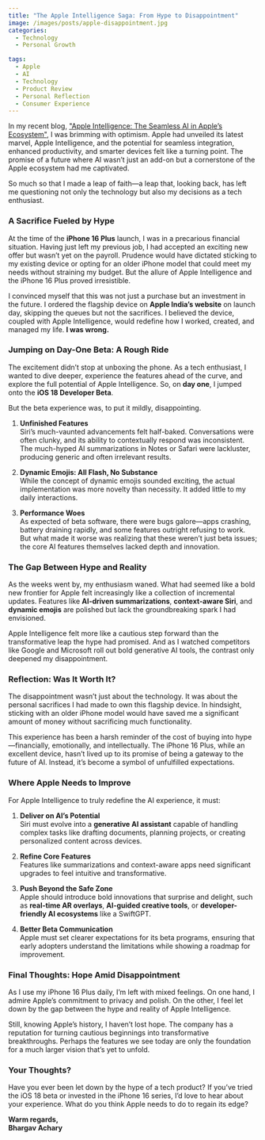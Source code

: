 ```yaml
---
title: "The Apple Intelligence Saga: From Hype to Disappointment"
image: /images/posts/apple-disappointment.jpg
categories:
  - Technology
  - Personal Growth

tags:
  - Apple
  - AI
  - Technology
  - Product Review
  - Personal Reflection
  - Consumer Experience
---
```


In my recent blog, ["Apple Intelligence: The Seamless AI in Apple’s Ecosystem"](https://bhargavachary.in/2024/06/11/the-apple-intelligence-unveiled.html), I was brimming with optimism. Apple had unveiled its latest marvel, Apple Intelligence, and the potential for seamless integration, enhanced productivity, and smarter devices felt like a turning point. The promise of a future where AI wasn’t just an add-on but a cornerstone of the Apple ecosystem had me captivated.

So much so that I made a leap of faith—a leap that, looking back, has left me questioning not only the technology but also my decisions as a tech enthusiast.

### A Sacrifice Fueled by Hype

At the time of the **iPhone 16 Plus** launch, I was in a precarious financial situation. Having just left my previous job, I had accepted an exciting new offer but wasn’t yet on the payroll. Prudence would have dictated sticking to my existing device or opting for an older iPhone model that could meet my needs without straining my budget. But the allure of Apple Intelligence and the iPhone 16 Plus proved irresistible.

I convinced myself that this was not just a purchase but an investment in the future. I ordered the flagship device on **Apple India’s website** on launch day, skipping the queues but not the sacrifices. I believed the device, coupled with Apple Intelligence, would redefine how I worked, created, and managed my life. **I was wrong.**

### Jumping on Day-One Beta: A Rough Ride

The excitement didn’t stop at unboxing the phone. As a tech enthusiast, I wanted to dive deeper, experience the features ahead of the curve, and explore the full potential of Apple Intelligence. So, on **day one**, I jumped onto the **iOS 18 Developer Beta**.

But the beta experience was, to put it mildly, disappointing.

1. **Unfinished Features**  
   Siri’s much-vaunted advancements felt half-baked. Conversations were often clunky, and its ability to contextually respond was inconsistent. The much-hyped AI summarizations in Notes or Safari were lackluster, producing generic and often irrelevant results.

2. **Dynamic Emojis: All Flash, No Substance**  
   While the concept of dynamic emojis sounded exciting, the actual implementation was more novelty than necessity. It added little to my daily interactions.

3. **Performance Woes**  
   As expected of beta software, there were bugs galore—apps crashing, battery draining rapidly, and some features outright refusing to work. But what made it worse was realizing that these weren’t just beta issues; the core AI features themselves lacked depth and innovation.

### The Gap Between Hype and Reality

As the weeks went by, my enthusiasm waned. What had seemed like a bold new frontier for Apple felt increasingly like a collection of incremental updates. Features like **AI-driven summarizations**, **context-aware Siri**, and **dynamic emojis** are polished but lack the groundbreaking spark I had envisioned.

Apple Intelligence felt more like a cautious step forward than the transformative leap the hype had promised. And as I watched competitors like Google and Microsoft roll out bold generative AI tools, the contrast only deepened my disappointment.

### Reflection: Was It Worth It?

The disappointment wasn’t just about the technology. It was about the personal sacrifices I had made to own this flagship device. In hindsight, sticking with an older iPhone model would have saved me a significant amount of money without sacrificing much functionality.

This experience has been a harsh reminder of the cost of buying into hype—financially, emotionally, and intellectually. The iPhone 16 Plus, while an excellent device, hasn’t lived up to its promise of being a gateway to the future of AI. Instead, it’s become a symbol of unfulfilled expectations.

### Where Apple Needs to Improve

For Apple Intelligence to truly redefine the AI experience, it must:

1. **Deliver on AI’s Potential**  
   Siri must evolve into a **generative AI assistant** capable of handling complex tasks like drafting documents, planning projects, or creating personalized content across devices.

2. **Refine Core Features**  
   Features like summarizations and context-aware apps need significant upgrades to feel intuitive and transformative.

3. **Push Beyond the Safe Zone**  
   Apple should introduce bold innovations that surprise and delight, such as **real-time AR overlays**, **AI-guided creative tools**, or **developer-friendly AI ecosystems** like a SwiftGPT.

4. **Better Beta Communication**  
   Apple must set clearer expectations for its beta programs, ensuring that early adopters understand the limitations while showing a roadmap for improvement.

### Final Thoughts: Hope Amid Disappointment

As I use my iPhone 16 Plus daily, I’m left with mixed feelings. On one hand, I admire Apple’s commitment to privacy and polish. On the other, I feel let down by the gap between the hype and reality of Apple Intelligence.

Still, knowing Apple’s history, I haven’t lost hope. The company has a reputation for turning cautious beginnings into transformative breakthroughs. Perhaps the features we see today are only the foundation for a much larger vision that’s yet to unfold.

### Your Thoughts?

Have you ever been let down by the hype of a tech product? If you’ve tried the iOS 18 beta or invested in the iPhone 16 series, I’d love to hear about your experience. What do you think Apple needs to do to regain its edge?

**Warm regards,  
Bhargav Achary**  
